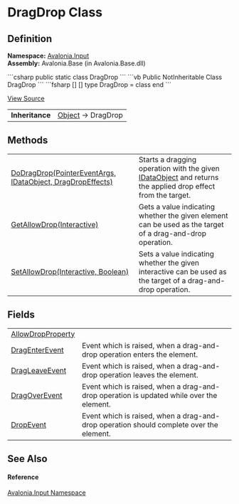 # DragDrop Class




## Definition
**Namespace:** <a href="N_Avalonia_Input">Avalonia.Input</a>  
**Assembly:** Avalonia.Base (in Avalonia.Base.dll)

<Tabs groupId="api-code-preview">
<TabItem value="csharp" label="C#">
```csharp
public static class DragDrop
```
</TabItem>
<TabItem value="vb" label="VB">
```vb
Public NotInheritable Class DragDrop
```
</TabItem>
<TabItem value="fsharp" label="F#">
```fsharp
[<AbstractClassAttribute>]
[<SealedAttribute>]
type DragDrop = class end
```
</TabItem>
</Tabs>



<a href="https://github.com/AvaloniaUI/Avalonia/tree/master/src/Avalonia.Base/Input/DragDrop.cs" title="View the source code">View Source</a>

<table>
<tr><td><strong>Inheritance</strong></td><td><a href="https://learn.microsoft.com/dotnet/api/system.object" target="_blank" rel="noopener noreferrer">Object</a>  →  DragDrop</td></tr>
</table>



## Methods
<table>
<tr>
<td><a href="M_Avalonia_Input_DragDrop_DoDragDrop">DoDragDrop(PointerEventArgs, IDataObject, DragDropEffects)</a></td>
<td>Starts a dragging operation with the given <a href="T_Avalonia_Input_IDataObject">IDataObject</a> and returns the applied drop effect from the target. </td>
</tr>
<tr>
<td><a href="M_Avalonia_Input_DragDrop_GetAllowDrop">GetAllowDrop(Interactive)</a></td>
<td>Gets a value indicating whether the given element can be used as the target of a drag-and-drop operation.</td>
</tr>
<tr>
<td><a href="M_Avalonia_Input_DragDrop_SetAllowDrop">SetAllowDrop(Interactive, Boolean)</a></td>
<td>Sets a value indicating whether the given interactive can be used as the target of a drag-and-drop operation.</td>
</tr>
</table>

## Fields
<table>
<tr>
<td><a href="F_Avalonia_Input_DragDrop_AllowDropProperty">AllowDropProperty</a></td>
<td> </td>
</tr>
<tr>
<td><a href="F_Avalonia_Input_DragDrop_DragEnterEvent">DragEnterEvent</a></td>
<td>Event which is raised, when a drag-and-drop operation enters the element.</td>
</tr>
<tr>
<td><a href="F_Avalonia_Input_DragDrop_DragLeaveEvent">DragLeaveEvent</a></td>
<td>Event which is raised, when a drag-and-drop operation leaves the element.</td>
</tr>
<tr>
<td><a href="F_Avalonia_Input_DragDrop_DragOverEvent">DragOverEvent</a></td>
<td>Event which is raised, when a drag-and-drop operation is updated while over the element.</td>
</tr>
<tr>
<td><a href="F_Avalonia_Input_DragDrop_DropEvent">DropEvent</a></td>
<td>Event which is raised, when a drag-and-drop operation should complete over the element.</td>
</tr>
</table>

## See Also


#### Reference
<a href="N_Avalonia_Input">Avalonia.Input Namespace</a>  

